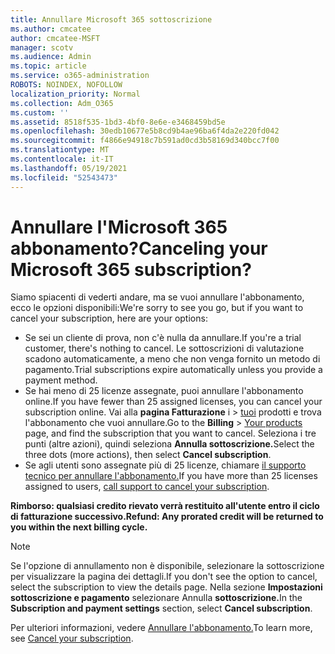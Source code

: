 ```yaml
---
title: Annullare Microsoft 365 sottoscrizione
ms.author: cmcatee
author: cmcatee-MSFT
manager: scotv
ms.audience: Admin
ms.topic: article
ms.service: o365-administration
ROBOTS: NOINDEX, NOFOLLOW
localization_priority: Normal
ms.collection: Adm_O365
ms.custom: ''
ms.assetid: 8518f535-1bd3-4bf0-8e6e-e3468459bd5e
ms.openlocfilehash: 30edb10677e5b8cd9b4ae96ba6f4da2e220fd042
ms.sourcegitcommit: f4866e94918c7b591ad0cd3b58169d340bcc7f00
ms.translationtype: MT
ms.contentlocale: it-IT
ms.lasthandoff: 05/19/2021
ms.locfileid: "52543473"
---
```

# <a name="canceling-your-microsoft-365-subscription"></a><span data-ttu-id="edf7c-102">Annullare l'Microsoft 365 abbonamento?</span><span class="sxs-lookup"><span data-stu-id="edf7c-102">Canceling your Microsoft 365 subscription?</span></span>

<span data-ttu-id="edf7c-103">Siamo spiacenti di vederti andare, ma se vuoi annullare l'abbonamento, ecco le opzioni disponibili:</span><span class="sxs-lookup"><span data-stu-id="edf7c-103">We're sorry to see you go, but if you want to cancel your subscription, here are your options:</span></span>
  
- <span data-ttu-id="edf7c-104">Se sei un cliente di prova, non c'è nulla da annullare.</span><span class="sxs-lookup"><span data-stu-id="edf7c-104">If you're a trial customer, there's nothing to cancel.</span></span> <span data-ttu-id="edf7c-105">Le sottoscrizioni di valutazione scadono automaticamente, a meno che non venga fornito un metodo di pagamento.</span><span class="sxs-lookup"><span data-stu-id="edf7c-105">Trial subscriptions expire automatically unless you provide a payment method.</span></span>
- <span data-ttu-id="edf7c-106">Se hai meno di 25 licenze assegnate, puoi annullare l'abbonamento online.</span><span class="sxs-lookup"><span data-stu-id="edf7c-106">If you have fewer than 25 assigned licenses, you can cancel your subscription online.</span></span> <span data-ttu-id="edf7c-107">Vai alla **pagina Fatturazione** i \> [tuoi](https://go.microsoft.com/fwlink/p/?linkid=842054) prodotti e trova l'abbonamento che vuoi annullare.</span><span class="sxs-lookup"><span data-stu-id="edf7c-107">Go to the **Billing** \> [Your products](https://go.microsoft.com/fwlink/p/?linkid=842054) page, and find the subscription that you want to cancel.</span></span> <span data-ttu-id="edf7c-108">Seleziona i tre punti (altre azioni), quindi seleziona **Annulla sottoscrizione.**</span><span class="sxs-lookup"><span data-stu-id="edf7c-108">Select the three dots (more actions), then select **Cancel subscription**.</span></span>
- <span data-ttu-id="edf7c-109">Se agli utenti sono assegnate più di 25 licenze, chiamare [il supporto tecnico per annullare l'abbonamento.](https://go.microsoft.com/fwlink/p/?linkid=518322)</span><span class="sxs-lookup"><span data-stu-id="edf7c-109">If you have more than 25 licenses assigned to users, [call support to cancel your subscription](https://go.microsoft.com/fwlink/p/?linkid=518322).</span></span>

<span data-ttu-id="edf7c-110">**Rimborso: qualsiasi credito rievato verrà restituito all'utente entro il ciclo di fatturazione successivo.**</span><span class="sxs-lookup"><span data-stu-id="edf7c-110">**Refund: Any prorated credit will be returned to you within the next billing cycle.**</span></span>

> [!NOTE]
> <span data-ttu-id="edf7c-111">Se l'opzione di annullamento non è disponibile, selezionare la sottoscrizione per visualizzare la pagina dei dettagli.</span><span class="sxs-lookup"><span data-stu-id="edf7c-111">If you don't see the option to cancel, select the subscription to view the details page.</span></span> <span data-ttu-id="edf7c-112">Nella sezione **Impostazioni sottoscrizione e pagamento** selezionare Annulla **sottoscrizione.**</span><span class="sxs-lookup"><span data-stu-id="edf7c-112">In the **Subscription and payment settings** section, select **Cancel subscription**.</span></span>

<span data-ttu-id="edf7c-113">Per ulteriori informazioni, vedere [Annullare l'abbonamento.](/microsoft-365/commerce/subscriptions/cancel-your-subscription)</span><span class="sxs-lookup"><span data-stu-id="edf7c-113">To learn more, see [Cancel your subscription](/microsoft-365/commerce/subscriptions/cancel-your-subscription).</span></span>